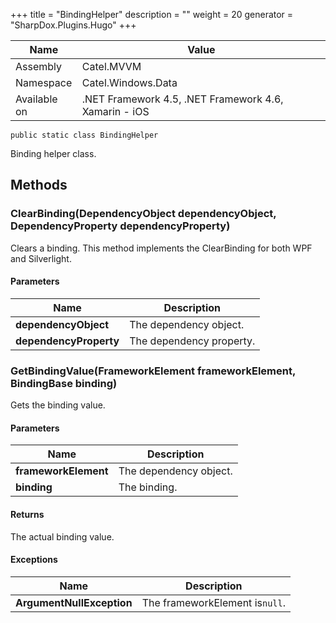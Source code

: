 

+++
title = "BindingHelper" 
description = ""
weight = 20
generator = "SharpDox.Plugins.Hugo"
+++

Name|Value
---|---
Assembly|Catel.MVVM
Namespace|Catel.Windows.Data
Available on|.NET Framework 4.5, .NET Framework 4.6, Xamarin - iOS

```
public static class BindingHelper
```

Binding helper class.

## Methods

### ClearBinding(DependencyObject dependencyObject, DependencyProperty dependencyProperty)

Clears a binding. This method implements the ClearBinding for both WPF and Silverlight.

#### Parameters

Name|Description
---|---
**dependencyObject**|The dependency object.
**dependencyProperty**|The dependency property.

### GetBindingValue(FrameworkElement frameworkElement, BindingBase binding)

Gets the binding value.

#### Parameters

Name|Description
---|---
**frameworkElement**|The dependency object.
**binding**|The binding.

#### Returns

The actual binding value.

#### Exceptions

Name|Description
---|---
**ArgumentNullException**|The frameworkElement is`null`.

